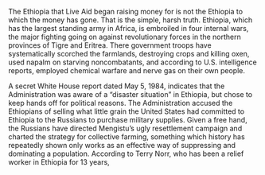 The Ethiopia that Live Aid began raising money for is not the Ethiopia to which the money has gone. That is the simple, harsh truth. Ethiopia, which has the largest standing army in Africa, is embroiled in four internal wars, the major fighting going on against revolutionary forces in the northern provinces of Tigre and Eritrea. There government troops have systematically scorched the farmlands, destroying crops and killing oxen, used napalm on starving noncombatants, and according to U.S. intelligence reports, employed chemical warfare and nerve gas on their own people.

A secret White House report dated May 5, 1984, indicates that the Administration was aware of a “disaster situation” in Ethiopia, but chose to keep hands off for political reasons. The Administration accused the Ethiopians of selling what little grain the United States had committed to Ethiopia to the Russians to purchase military supplies. Given a free hand, the Russians have directed Mengistu’s ugly resettlement campaign and charted the strategy for collective farming, something which history has repeatedly shown only works as an effective way of suppressing and dominating a population. According to Terry Norr, who has been a relief worker in Ethiopia for 13 years,
